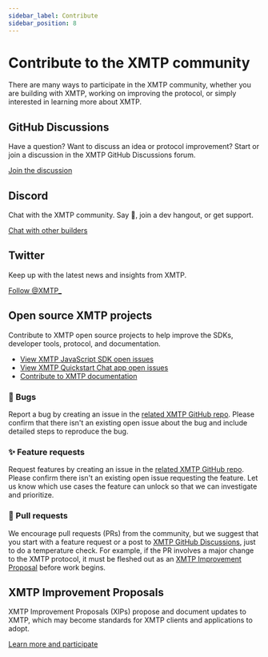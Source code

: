 ```yaml
---
sidebar_label: Contribute
sidebar_position: 8
---
```


# Contribute to the XMTP community

There are many ways to participate in the XMTP community, whether you are building with XMTP, working on improving the protocol, or simply interested in learning more about XMTP.

## GitHub Discussions

Have a question? Want to discuss an idea or protocol improvement? Start or join a discussion in the XMTP GitHub Discussions forum.

[Join the discussion](https://github.com/orgs/xmtp/discussions)

## Discord

Chat with the XMTP community. Say 👋, join a dev hangout, or get support.

[Chat with other builders](https://discord.gg/xmtp)

## Twitter

Keep up with the latest news and insights from XMTP.

[Follow @XMTP\_](https://twitter.com/xmtp_)

## Open source XMTP projects

Contribute to XMTP open source projects to help improve the SDKs, developer tools, protocol, and documentation.

- [View XMTP JavaScript SDK open issues](https://github.com/xmtp/xmtp-js/issues)
- [View XMTP Quickstart Chat app open issues](https://github.com/xmtp/xmtp-quickstart-react/issues)
- [Contribute to XMTP documentation](https://github.com/xmtp/xmtp-dot-org#readme)

### 🐞 Bugs

Report a bug by creating an issue in the [related XMTP GitHub repo](https://github.com/xmtp/). Please confirm that there isn't an existing open issue about the bug and include detailed steps to reproduce the bug.

### ✨ Feature requests

Request features by creating an issue in the [related XMTP GitHub repo](https://github.com/xmtp/). Please confirm there isn't an existing open issue requesting the feature. Let us know which use cases the feature can unlock so that we can investigate and prioritize.

### 🔀 Pull requests

We encourage pull requests (PRs) from the community, but we suggest that you start with a feature request or a post to [XMTP GitHub Discussions](https://github.com/orgs/xmtp/discussions), just to do a temperature check. For example, if the PR involves a major change to the XMTP protocol, it must be fleshed out as an [XMTP Improvement Proposal](https://github.com/xmtp/XIPs/blob/main/XIPs/xip-0-purpose-process.md) before work begins.

## XMTP Improvement Proposals

XMTP Improvement Proposals (XIPs) propose and document updates to XMTP, which may become standards for XMTP clients and applications to adopt.

[Learn more and participate](https://github.com/xmtp/XIPs/blob/main/XIPs/xip-0-purpose-process.md)
